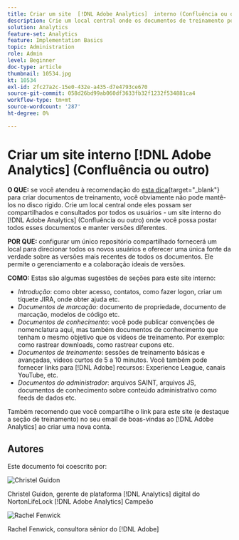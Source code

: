 ```yaml
---
title: Criar um site  [!DNL Adobe Analytics]  interno (Confluência ou outro)
description: Crie um local central onde os documentos de treinamento possam ser compartilhados e consultados por todos os usuários.
solution: Analytics
feature-set: Analytics
feature: Implementation Basics
topic: Administration
role: Admin
level: Beginner
doc-type: article
thumbnail: 10534.jpg
kt: 10534
exl-id: 2fc27a2c-15e0-432e-a435-d7e4793ce670
source-git-commit: 058d26bd99ab060df3633fb32f1232f534881ca4
workflow-type: tm+mt
source-wordcount: '287'
ht-degree: 0%

---
```


# Criar um site interno [!DNL Adobe Analytics] (Confluência ou outro)

**O QUE:** se você atendeu à recomendação do [esta dica](create-basic-videos-and-training.md){target="_blank"} para criar documentos de treinamento, você obviamente não pode mantê-los no disco rígido. Crie um local central onde eles possam ser compartilhados e consultados por todos os usuários - um site interno do [!DNL Adobe Analytics] (Confluência ou outro) onde você possa postar todos esses documentos e manter versões diferentes.

**POR QUE:** configurar um único repositório compartilhado fornecerá um local para direcionar todos os novos usuários e oferecer uma única fonte da verdade sobre as versões mais recentes de todos os documentos. Ele permite o gerenciamento e a colaboração ideais de versões.

**COMO:** Estas são algumas sugestões de seções para este site interno:

* _Introdução_: como obter acesso, contatos, como fazer logon, criar um tíquete JIRA, onde obter ajuda etc.
* _Documentos de marcação_: documento de propriedade, documento de marcação, modelos de código etc.
* _Documentos de conhecimento_: você pode publicar convenções de nomenclatura aqui, mas também documentos de conhecimento que tenham o mesmo objetivo que os vídeos de treinamento. Por exemplo: como rastrear downloads, como rastrear cupons etc.
* _Documentos de treinamento_: sessões de treinamento básicas e avançadas, vídeos curtos de 5 a 10 minutos. Você também pode fornecer links para [!DNL Adobe] recursos: Experience League, canais YouTube, etc.
* _Documentos do administrador_: arquivos SAINT, arquivos JS, documentos de conhecimento sobre conteúdo administrativo como feeds de dados etc.

Também recomendo que você compartilhe o link para este site (e destaque a seção de treinamento) no seu email de boas-vindas ao [!DNL Adobe Analytics] ao criar uma nova conta.


## Autores

Este documento foi coescrito por:

![Christel Guidon](assets/Christel-Headshot-150.png)

Christel Guidon, gerente de plataforma [!DNL Analytics] digital do NortonLifeLock
[!DNL Adobe Analytics] Campeão

![Rachel Fenwick](assets/Rachel-Fenwick-150.png)

Rachel Fenwick, consultora sênior do [!DNL Adobe]
